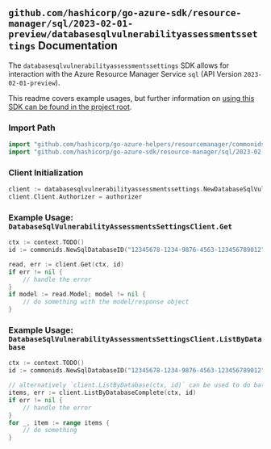 
## `github.com/hashicorp/go-azure-sdk/resource-manager/sql/2023-02-01-preview/databasesqlvulnerabilityassessmentssettings` Documentation

The `databasesqlvulnerabilityassessmentssettings` SDK allows for interaction with the Azure Resource Manager Service `sql` (API Version `2023-02-01-preview`).

This readme covers example usages, but further information on [using this SDK can be found in the project root](https://github.com/hashicorp/go-azure-sdk/tree/main/docs).

### Import Path

```go
import "github.com/hashicorp/go-azure-helpers/resourcemanager/commonids"
import "github.com/hashicorp/go-azure-sdk/resource-manager/sql/2023-02-01-preview/databasesqlvulnerabilityassessmentssettings"
```


### Client Initialization

```go
client := databasesqlvulnerabilityassessmentssettings.NewDatabaseSqlVulnerabilityAssessmentsSettingsClientWithBaseURI("https://management.azure.com")
client.Client.Authorizer = authorizer
```


### Example Usage: `DatabaseSqlVulnerabilityAssessmentsSettingsClient.Get`

```go
ctx := context.TODO()
id := commonids.NewSqlDatabaseID("12345678-1234-9876-4563-123456789012", "example-resource-group", "serverValue", "databaseValue")

read, err := client.Get(ctx, id)
if err != nil {
	// handle the error
}
if model := read.Model; model != nil {
	// do something with the model/response object
}
```


### Example Usage: `DatabaseSqlVulnerabilityAssessmentsSettingsClient.ListByDatabase`

```go
ctx := context.TODO()
id := commonids.NewSqlDatabaseID("12345678-1234-9876-4563-123456789012", "example-resource-group", "serverValue", "databaseValue")

// alternatively `client.ListByDatabase(ctx, id)` can be used to do batched pagination
items, err := client.ListByDatabaseComplete(ctx, id)
if err != nil {
	// handle the error
}
for _, item := range items {
	// do something
}
```
